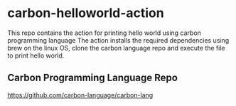 # carbon-helloworld-action

This repo contains the action for printing hello world using carbon programming language
The action installs the required dependencies using brew on the linux OS, clone the carbon language repo and execute the file to print hello world.


## Carbon Programming Language Repo

https://github.com/carbon-language/carbon-lang

